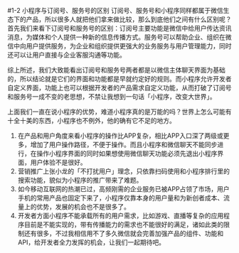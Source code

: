 #1-2 小程序与订阅号、服务号的区别
订阅号、服务号和小程序同样都属于微信生态下的产品，所以很多人就把他们拿来做比较，那么到底他们之间有什么区别呢？首先我们来看下订阅号和服务号的区别：订阅号主要功能是微信中给用户传达资讯消息，为媒体和个人提供一种新的信息传播方式。服务号可以帮助企业、组织在微信中向用户提供服务，为企业和组织提供更强大的业务服务与用户管理能力，同时还可以让用户直接与企业客服沟通等功能。

综上所述，我们大致能看出订阅号和服务号两者都是以微信主体聊天界面为基础的，所以结论就是它们的界面和功能都是早就约定好的规则。而小程序允许开发者自定义界面，功能上也可以根据开发者的产品需求自定义功能，从而打破了订阅号和服务号一成不变的老思想，不禁让我想到一句话「小程序，改变大世界」。

上面我们一直在说小程序的优势，难道小程序真的是万能的吗？世界上怎么可能有十全十美的东西，小程序也不例外，他的确有它不足的地方。

1. 在产品和用户角度来看小程序的操作比APP复杂，相比APP入口深了两级或更多，增加了用户操作路径，不便于操作。而且小程序和微信聊天不能同步进行，在操作小程序界面的同时如果想使用微信聊天功能必须先退出小程序界面，用户体验不是很好。
2. 营销推广上张小龙的「不打扰用户」理念，只依靠扫码使用和小程序排行里的搜索功能，貌似为小程序的推广带来了难题。
3. 如今移动互联网的热潮已过，高频刚需的企业服务已被APP占领了市场，用户手机的常用产品也固定下来了，小程序仅靠本身的用户量和为新创者成本、流量上的优势，发展的机会也不是很多了。
4. 开发者方面小程序不能承载所有的用户需求，比如游戏、直播等复杂的应用程序目前是不能实现的，带有传播能力的需求也不能很好的满足，诸如此类的限制还有很多，不过我相信用不了多久微信就会完善加强产品的组件、功能和API，给开发者全力发挥的机会，让我们一起期待吧。    